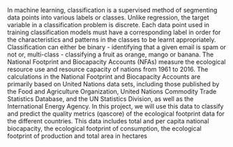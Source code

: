 In machine learning, classification is a supervised method of segmenting data points into various labels or classes. Unlike regression, the target variable in a classification problem is discrete. Each data point used in training classification models must have a corresponding label in order for the characteristics and patterns in the classes to be learnt appropriately. Classification can either be binary - identifying that a given email is spam or not or, multi-class - classifying a fruit as orange, mango or banana.
The National Footprint and Biocapacity Accounts (NFAs) measure the ecological resource use and resource capacity of nations from 1961 to 2016. The calculations in the National Footprint and Biocapacity Accounts are primarily based on United Nations data sets, including those published by the Food and Agriculture Organization, United Nations Commodity Trade Statistics Database, and the UN Statistics Division, as well as the International Energy Agency. In this project, we will use this data to classify and predict the quality metrics (qascore) of the ecological footprint data for the different countries. This data includes total and per capita national biocapacity, the ecological footprint of consumption, the ecological footprint of production and total area in hectares
